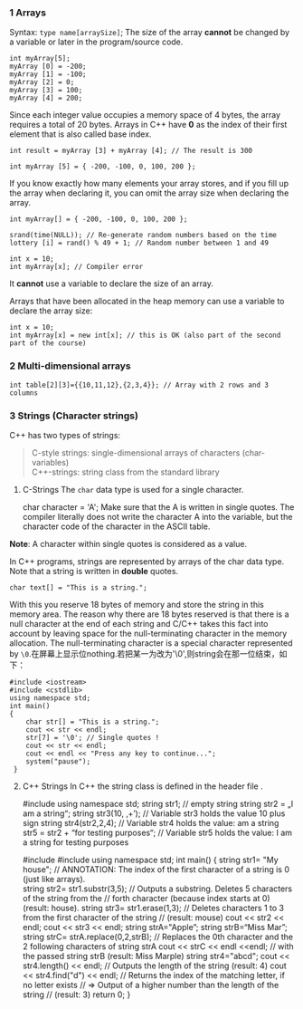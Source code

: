 ### 1 Arrays
Syntax: 
`type name[arraySize]`;
The size of the array **cannot** be changed by a variable or later in the program/source code.

    int myArray[5];
    myArray [0] = -200;
    myArray [1] = -100;
    myArray [2] = 0;
    myArray [3] = 100;
    myArray [4] = 200;
Since each integer value occupies a memory space of 4 bytes, the array requires a total of 20 bytes.
Arrays in C++ have **0** as the index of their first element that is also called base index.

    int result = myArray [3] + myArray [4]; // The result is 300
    
    int myArray [5] = { -200, -100, 0, 100, 200 };
    
If you know exactly how many elements your array stores, and if you fill up the array when declaring it, you can omit the array size when declaring the array. 

    int myArray[] = { -200, -100, 0, 100, 200 };

    srand(time(NULL)); // Re-generate random numbers based on the time
    lottery [i] = rand() % 49 + 1; // Random number between 1 and 49
    
    int x = 10;
    int myArray[x]; // Compiler error
It **cannot** use a variable to declare the size of an array.

Arrays that have been allocated in the heap memory can use a variable to declare the array
size:

    int x = 10;
    int myArray[x] = new int[x]; // this is OK (also part of the second part of the course)
    
### 2 Multi-dimensional arrays
    int table[2][3]={{10,11,12},{2,3,4}}; // Array with 2 rows and 3 columns
    
### 3 Strings (Character strings)
C++ has two types of strings:
> C-style strings: single-dimensional arrays of characters (char-variables)  
> C++-strings: string class from the standard library
1. C-Strings
The `char` data type is used for a single character.

    char character = 'A';
Make sure that the A is written in single quotes. The compiler literally does not write the character A into the variable, but the character code of the character in the ASCII table.  

**Note**: A character within single quotes is considered as a value.

In C++ programs, strings are represented by arrays of the char data type. Note that a string is written in **double** quotes.

    char text[] = "This is a string.";
With this you reserve 18 bytes of memory and store the string in this memory area. The reason why there are 18 bytes reserved is that there is a null character at the end of each
string and C/C++ takes this fact into account by leaving space for the null-terminating character in the memory allocation. The null-terminating character is a special character represented by `\0`.在屏幕上显示位nothing.若把某一为改为'\0',则string会在那一位结束，如下：

    #include <iostream>
    #include <cstdlib>
    using namespace std;
    int main()
    {
        char str[] = "This is a string.";
        cout << str << endl;
        str[7] = '\0'; // Single quotes !
        cout << str << endl;
        cout << endl << "Press any key to continue...";
        system("pause");
     }

2. C++ Strings
In C++ the string class is defined in the header file <string>.
    
    #include <string>
    using namespace std;
    string str1; // empty string
    string str2 = „I am a string“;
    string str3(10, ‚+’); // Variable str3 holds the value 10 plus sign
    string str4(str2,2,4); // Variable str4 holds the value: am a
    string str5 = str2 + “for testing purposes“; // Variable str5 holds the value: I am a string for testing purposes
    
    #include <iostream>
    #include <string>
    using namespace std;
    int main()
    {
        string str1= "My house"; // ANNOTATION: The index of the first character of a string is 0 (just like arrays).                   
        string str2= str1.substr(3,5); // Outputs a substring. Deletes 5 characters of the string from the
                                       // forth character (because index starts at 0) (result: house).
        string str3= str1.erase(1,3);  // Deletes characters 1 to 3 from the first character of the string
                                       // (result: mouse)
        cout << str2 << endl;
        cout << str3 << endl;
        string strA="Apple”;
        string strB=“Miss Mar”;
        string strC= strA.replace(0,2,strB); // Replaces the 0th character and the 2 following characters of string strA
        cout << strC << endl <<endl; // with the passed string strB (result: Miss Marple)
        string str4="abcd";
        cout << str4.length() << endl;  // Outputs the length of the string (result: 4)
        cout << str4.find("d") << endl; // Returns the index of the matching letter, if no letter exists
                                        // => Output of a higher number than the length of the string
                                        // (result: 3)
        return 0;
    }

